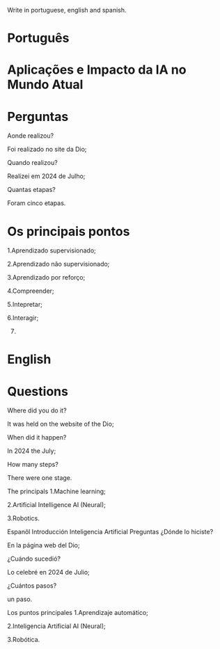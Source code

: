 Write in portuguese, english and spanish.

# Português

# Aplicações e Impacto da IA no Mundo Atual

# Perguntas

Aonde realizou?

Foi realizado no site da Dio;

Quando realizou?

Realizei em 2024 de Julho;

Quantas etapas?

Foram cinco etapas.

# Os principais pontos

1.Aprendizado supervisionado;

2.Aprendizado não supervisionado;

3.Aprendizado por reforço;

4.Compreender;

5.Intepretar;

6.Interagir;

7.




# English

#

# Questions

Where did you do it?

It was held on the website of the Dio;

When did it happen?

In 2024 the July;

How many steps?

There were one stage.

The principals
1.Machine learning;

2.Artificial Intelligence AI (Neural);

3.Robotics.

Espanõl
Introducción Inteligencia Artificial
Preguntas
¿Dónde lo hiciste?

En la página web del Dio;

¿Cuándo sucedió?

Lo celebré en 2024 de Julio;

¿Cuántos pasos?

un paso.

Los puntos principales
1.Aprendizaje automático;

2.Inteligencia Artificial AI (Neural);

3.Robótica.

